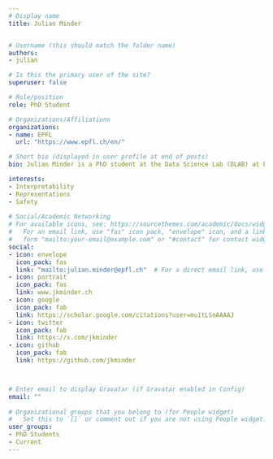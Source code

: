 ```yaml
---
# Display name
title: Julian Minder


# Username (this should match the folder name)
authors:
- julian

# Is this the primary user of the site?
superuser: false

# Role/position
role: PhD Student

# Organizations/Affiliations
organizations:
- name: EPFL
  url: "https://www.epfl.ch/en/"

# Short bio (displayed in user profile at end of posts)
bio: Julian Minder is a PhD student at the Data Science Lab (DLAB) at EPFL, supervised by Prof. Robert West and co-advised by Prof. Ryan Cotterell. His research centers on making AI systems more transparent and reliable, with a focus on interpretability and robustness in language models. He currently investigates how pretraining distributions shape model internals and how fine-tuning alters them. Julian earned his master’s degree in computer science from ETH Zurich in 2024, following earlier studies in computer science and neuroinformatics at the University of Zurich.

interests:
- Interpretability
- Representations
- Safety
  
# Social/Academic Networking
# For available icons, see: https://sourcethemes.com/academic/docs/widgets/#icons
#   For an email link, use "fas" icon pack, "envelope" icon, and a link in the
#   form "mailto:your-email@example.com" or "#contact" for contact widget.
social:
- icon: envelope
  icon_pack: fas
  link: "mailto:julian.minder@epfl.ch"  # For a direct email link, use "mailto:test@example.org".
- icon: portrait
  icon_pack: fas
  link: www.jkminder.ch
- icon: google
  icon_pack: fab
  link: https://scholar.google.com/citations?user=mu1tLSoAAAAJ
- icon: twitter
  icon_pack: fab
  link: https://x.com/jkminder
- icon: github
  icon_pack: fab
  link: https://github.com/jkminder



# Enter email to display Gravatar (if Gravatar enabled in Config)
email: ""
  
# Organizational groups that you belong to (for People widget)
#   Set this to `[]` or comment out if you are not using People widget.  
user_groups:
- PhD Students
- Current
---
```


